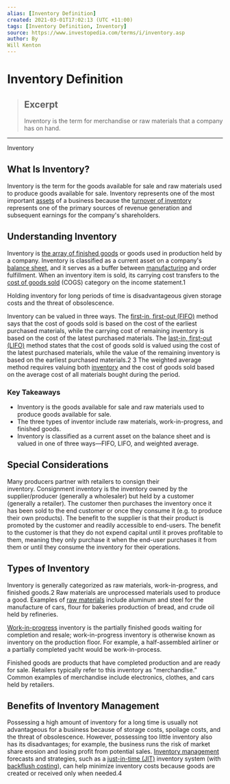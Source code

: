 ```yaml
---
alias: [Inventory Definition]
created: 2021-03-01T17:02:13 (UTC +11:00)
tags: [Inventory Definition, Inventory]
source: https://www.investopedia.com/terms/i/inventory.asp
author: By
Will Kenton
---
```


# Inventory Definition

> ## Excerpt
> Inventory is the term for merchandise or raw materials that a company has on hand.

---

Inventory
## What Is Inventory?

Inventory is the term for the goods available for sale and raw materials used to produce goods available for sale. Inventory represents one of the most important [assets](https://www.investopedia.com/terms/a/asset.asp) of a business because the [turnover of inventory](https://www.investopedia.com/terms/i/inventoryturnover.asp) represents one of the primary sources of revenue generation and subsequent earnings for the company's shareholders.

## Understanding Inventory 

Inventory is [the array of finished goods](https://www.investopedia.com/terms/g/guaranteedstock.asp) or goods used in production held by a company. Inventory is classified as a current asset on a company's [balance sheet](https://www.investopedia.com/terms/b/balancesheet.asp), and it serves as a buffer between [manufacturing](https://www.investopedia.com/terms/i/ism-mfg.asp) and order fulfillment. When an inventory item is sold, its carrying cost transfers to the [cost of goods sold](https://www.investopedia.com/terms/c/cogs.asp) (COGS) category on the income statement.1

Holding inventory for long periods of time is disadvantageous given storage costs and the threat of obsolescence. 

Inventory can be valued in three ways. The [first-in, first-out (FIFO)](https://www.investopedia.com/terms/f/fifo.asp) method says that the cost of goods sold is based on the cost of the earliest purchased materials, while the carrying cost of remaining inventory is based on the cost of the latest purchased materials. The [last-in, first-out (LIFO)](https://www.investopedia.com/terms/l/lifo.asp) method states that the cost of goods sold is valued using the cost of the latest purchased materials, while the value of the remaining inventory is based on the earliest purchased materials.2 3 The weighted average method requires valuing both [inventory](https://www.investopedia.com/terms/g/gmroi.asp) and the cost of goods sold based on the average cost of all materials bought during the period.

### Key Takeaways

-   Inventory is the goods available for sale and raw materials used to produce goods available for sale. 
-   The three types of inventor include raw materials, work-in-progress, and finished goods. 
-   Inventory is classified as a current asset on the balance sheet and is valued in one of three ways—FIFO, LIFO, and weighted average.

## Special Considerations 

Many producers partner with retailers to consign their inventory. Consignment inventory is the inventory owned by the supplier/producer (generally a wholesaler) but held by a customer (generally a retailer). The customer then purchases the inventory once it has been sold to the end customer or once they consume it (e.g. to produce their own products). The benefit to the supplier is that their product is promoted by the customer and readily accessible to end-users. The benefit to the customer is that they do not expend capital until it proves profitable to them, meaning they only purchase it when the end-user purchases it from them or until they consume the inventory for their operations.

## Types of Inventory

Inventory is generally categorized as raw materials, work-in-progress, and finished goods.2 Raw materials are unprocessed materials used to produce a good. Examples of [raw materials](https://www.investopedia.com/terms/r/rawmaterials.asp) include aluminum and steel for the manufacture of cars, flour for bakeries production of bread, and crude oil held by refineries.

[Work-in-progress](https://www.investopedia.com/terms/w/workinprogress.asp) inventory is the partially finished goods waiting for completion and resale; work-in-progress inventory is otherwise known as inventory on the production floor. For example, a half-assembled airliner or a partially completed yacht would be work-in-process.

Finished goods are products that have completed production and are ready for sale. Retailers typically refer to this inventory as "merchandise.” Common examples of merchandise include electronics, clothes, and cars held by retailers.

## Benefits of Inventory Management

Possessing a high amount of inventory for a long time is usually not advantageous for a business because of storage costs, spoilage costs, and the threat of obsolescence. However, possessing too little inventory also has its disadvantages; for example, the business runs the risk of market share erosion and losing profit from potential sales. [Inventory management](https://www.investopedia.com/terms/i/inventory-management.asp) forecasts and strategies, such as a [just-in-time (JIT)](https://www.investopedia.com/terms/j/jit.asp) inventory system (with [backflush costing](https://www.investopedia.com/terms/b/backflush-costing.asp)), can help minimize inventory costs because goods are created or received only when needed.4
